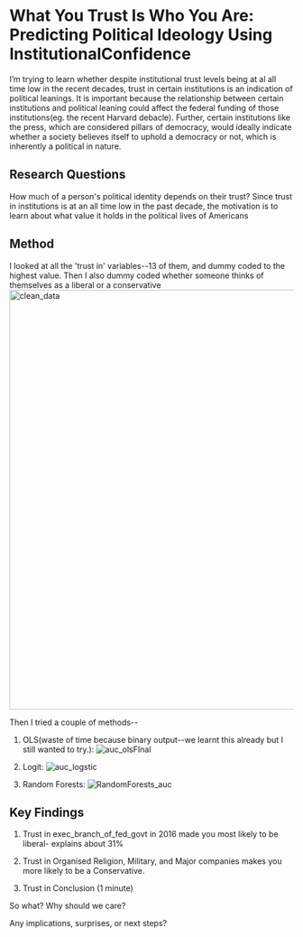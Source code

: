 # What You Trust Is Who You Are: Predicting Political Ideology Using InstitutionalConfidence


I’m trying to learn whether despite institutional trust levels being at al all time low in the
recent decades, trust in certain institutions is an indication of political leanings.
It is important because the relationship between certain institutions and political leaning
could affect the federal funding of those institutions(eg. the recent Harvard debacle).
Further, certain institutions like the press, which are considered pillars of democracy,
would ideally indicate whether a society believes itself to uphold a democracy or not,
which is inherently a political in nature.





## Research Questions

How much of a person's political identity depends on their trust?
Since trust in institutions is at an all time low in the past decade, the motivation is to learn about what value it holds in the political lives of Americans 



## Method 

I looked at all the 'trust in' variables--13 of them, and dummy coded to the highest value. Then I also dummy coded whether someone thinks of themselves as a liberal or a conservative
<img width="744" alt="clean_data" src="https://github.com/user-attachments/assets/81673dbc-0eda-401e-9cb0-00ac20d5fb63" />

Then I tried a couple of methods--

1. OLS(waste of time because binary output--we learnt this already but I still wanted to try.):
![auc_olsFInal](https://github.com/user-attachments/assets/823bb3d0-4e72-4c63-8bae-b332959d7b47)

2. Logit:
![auc_logstic](https://github.com/user-attachments/assets/1e0f1127-184f-430a-9f4e-b326a4d52b8f)

3. Random Forests:
   ![RandomForests_auc](https://github.com/user-attachments/assets/ba03fd9e-e5c9-497b-86c1-b31739e28419)


## Key Findings 

1. Trust in exec_branch_of_fed_govt in 2016 made you most likely to be liberal- explains about 31%
2. Trust in Organised Religion, Military, and Major companies makes you more likely to be a Conservative.

3. Trust in 
Conclusion (1 minute)

So what? Why should we care?

Any implications, surprises, or next steps?

